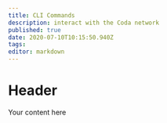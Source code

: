 ```yaml
---
title: CLI Commands
description: interact with the Coda network
published: true
date: 2020-07-10T10:15:50.940Z
tags: 
editor: markdown
---
```


# Header
Your content here
